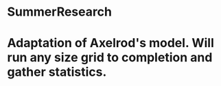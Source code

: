 # SummerResearch
# Adaptation of Axelrod's model. Will run any size grid to completion and gather statistics.

